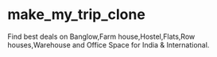 # make_my_trip_clone
Find best deals on Banglow,Farm house,Hostel,Flats,Row houses,Warehouse and Office Space for India &amp; International.
